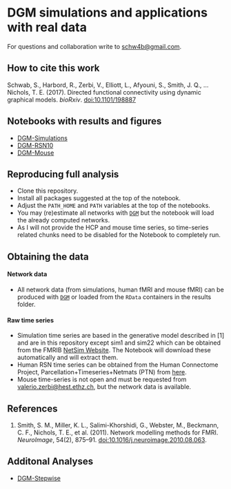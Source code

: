 # DGM simulations and applications with real data

For questions and collaboration write to [schw4b@gmail.com](schw4b@gmail.com).

## How to cite this work
Schwab, S., Harbord, R., Zerbi, V., Elliott, L., Afyouni, S., Smith, J. Q., … Nichols, T. E. (2017). Directed functional connectivity using dynamic graphical models. *bioRxiv*. [doi:10.1101/198887](https://doi.org/10.1101/198887)

## Notebooks with results and figures
- [DGM-Simulations](https://rawgit.com/schw4b/DGM-Sim/master/results/DGM-Simulations.nb.html)
- [DGM-RSN10](https://rawgit.com/schw4b/DGM-Sim/master/results/DGM-RSN10.nb.html)
- [DGM-Mouse](https://rawgit.com/schw4b/DGM-Sim/master/results/DGM-Mouse.nb.html)

## Reproducing full analysis

* Clone this repository.
* Install all packages suggested at the top of the notebook.
* Adjust the `PATH_HOME` and `PATH` variables at the top of the notebooks.
* You may (re)estimate all networks with [`DGM`](https://cran.r-project.org/web/packages/DGM/index.html) but the notebook will load the already computed networks.
* As I will not provide the HCP and mouse time series, so time-series related chunks need to be disabled for the Notebook to completely run.

## Obtaining the data
#### Network data
* All network data (from simulations, human fMRI and mouse fMRI) can be produced with [`DGM`](https://cran.r-project.org/web/packages/DGM/index.html) or loaded from the `RData` containers in the results folder.

#### Raw time series
* Simulation time series are based in the generative model described in [1] and are in this repository except sim1 and sim22 which can be obtained from the FMRIB [NetSim Website](http://www.fmrib.ox.ac.uk/datasets/netsim/). The Notebook will download these automatically and will extract them.
* Human RSN time series can be obtained from the Human Connectome Project, Parcellation+Timeseries+Netmats (PTN) from [here](https://db.humanconnectome.org).
* Mouse time-series is not open and must be requested from [valerio.zerbi@hest.ethz.ch](valerio.zerbi@hest.ethz.ch), but the network data is available.

## References
1. Smith, S. M., Miller, K. L., Salimi-Khorshidi, G., Webster, M., Beckmann, C. F., Nichols, T. E., et al. (2011). Network modelling methods for FMRI. *NeuroImage*, 54(2), 875–91. [doi:10.1016/j.neuroimage.2010.08.063](http://dx.doi.org/10.1016/j.neuroimage.2010.08.063).

## Additonal Analyses
- [DGM-Stepwise](https://rawgit.com/schw4b/DGM-Sim/master/results/DGM-Step.nb.html)
